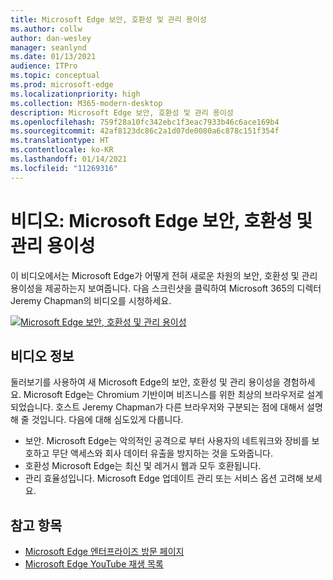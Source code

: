 ```yaml
---
title: Microsoft Edge 보안, 호환성 및 관리 용이성
ms.author: collw
author: dan-wesley
manager: seanlynd
ms.date: 01/13/2021
audience: ITPro
ms.topic: conceptual
ms.prod: microsoft-edge
ms.localizationpriority: high
ms.collection: M365-modern-desktop
description: Microsoft Edge 보안, 호환성 및 관리 용이성
ms.openlocfilehash: 759f28a10fc342ebc1f3eac7933b46c6ace169b4
ms.sourcegitcommit: 42af8123dc86c2a1d07de0080a6c878c151f354f
ms.translationtype: HT
ms.contentlocale: ko-KR
ms.lasthandoff: 01/14/2021
ms.locfileid: "11269316"
---
```

# 비디오: Microsoft Edge 보안, 호환성 및 관리 용이성

이 비디오에서는 Microsoft Edge가 어떻게 전혀 새로운 차원의 보안, 호환성 및 관리 용이성을 제공하는지 보여줍니다. 다음 스크린샷을 클릭하여 Microsoft 365의 디렉터 Jeremy Chapman의 비디오를 시청하세요.

[![Microsoft Edge 보안, 호환성 및 관리 용이성](media/microsoft-edge-video-security-compatibility-manageability/0.png)](http://www.youtube.com/watch?v=uMmh_gNaM4I "Microsoft Edge security, compatibility, and manageability")

## 비디오 정보

둘러보기를 사용하여 새 Microsoft Edge의 보안, 호환성 및 관리 용이성을 경험하세요. Microsoft Edge는 Chromium 기반이며 비즈니스를 위한 최상의 브라우저로 설계 되었습니다. 호스트 Jeremy Chapman가 다른 브라우저와 구분되는 점에 대해서 설명해 줄 것입니다. 다음에 대해 심도있게 다룹니다.

- 보안. Microsoft Edge는 악의적인 공격으로 부터 사용자의 네트워크와 장비를 보호하고 무단 액세스와 회사 데이터 유출을 방지하는 것을 도와줍니다.
- 호환성 Microsoft Edge는 최신 및 레거시 웹과 모두 호환됩니다.
- 관리 효율성입니다. Microsoft Edge 업데이트 관리 또는 서비스 옵션 고려해 보세요.

## 참고 항목

- [Microsoft Edge 엔터프라이즈 방문 페이지](https://aka.ms/EdgeEnterprise)
- [Microsoft Edge YouTube 재생 목록](https://www.youtube.com/playlist?list=PLXtHYVsvn_b-uXh1tMeYpT-0iD8tD3tFy)